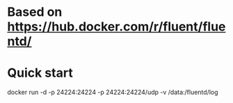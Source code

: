 # Based on https://hub.docker.com/r/fluent/fluentd/

# Quick start
docker run -d -p 24224:24224 -p 24224:24224/udp -v /data:/fluentd/log

